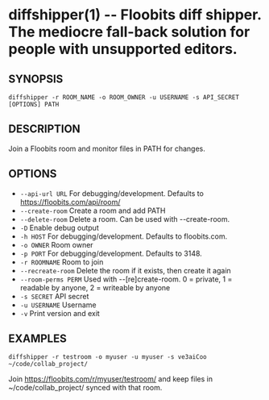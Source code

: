 diffshipper(1) -- Floobits diff shipper. The mediocre fall-back solution for people with unsupported editors.
=============================================

## SYNOPSIS

`diffshipper -r ROOM_NAME -o ROOM_OWNER -u USERNAME -s API_SECRET [OPTIONS] PATH`


## DESCRIPTION

Join a Floobits room and monitor files in PATH for changes.


## OPTIONS

  * `--api-url URL`       For debugging/development. Defaults to https://floobits.com/api/room/
  * `--create-room`       Create a room and add PATH
  * `--delete-room`       Delete a room. Can be used with --create-room.
  * `-D`                  Enable debug output
  * `-h HOST`             For debugging/development. Defaults to floobits.com.
  * `-o OWNER`            Room owner
  * `-p PORT`             For debugging/development. Defaults to 3148.
  * `-r ROOMNAME`         Room to join
  * `--recreate-room`     Delete the room if it exists, then create it again
  * `--room-perms PERM`   Used with --[re]create-room. 0 = private, 1 = readable by anyone, 2 = writeable by anyone
  * `-s SECRET`           API secret
  * `-u USERNAME`         Username
  * `-v`                  Print version and exit


## EXAMPLES

`diffshipper -r testroom -o myuser -u myuser -s ve3aiCoo ~/code/collab_project/`

Join https://floobits.com/r/myuser/testroom/ and keep files in ~/code/collab_project/ synced with that room.

